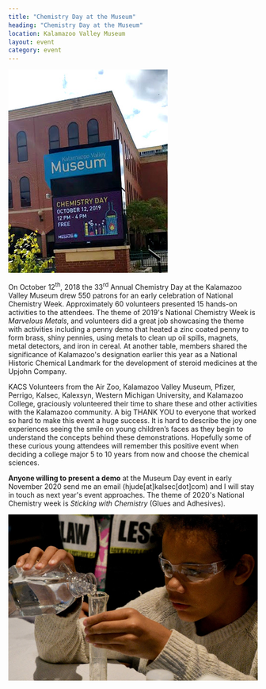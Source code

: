 ```yaml
---
title: "Chemistry Day at the Museum"
heading: "Chemistry Day at the Museum"
location: Kalamazoo Valley Museum
layout: event
category: event
---
```



<div class="row">
  <div class="col-sm-3">
    <img src="/images/kalamazoo-valley-museum-sign.jpg"
	 alt="Museum entrance" class="img-responsive img-thumbnail" />
  </div>
  <div class="col-sm-9">
    <p>
      On October 12<sup>th</sup>, 2018 the 33<sup>rd</sup> Annual
      Chemistry Day at the Kalamazoo Valley Museum drew 550 patrons for an
      early celebration of National Chemistry Week. Approximately 60
      volunteers presented 15 hands-on activities to the attendees.  The
      theme of 2019's National Chemistry Week is <em>Marvelous Metals</em>, and
      volunteers did a great job showcasing the theme with activities
      including a penny demo that heated a zinc coated penny to form
      brass, shiny pennies, using metals to clean up oil spills, magnets,
      metal detectors, and iron in cereal. At another table, members
      shared the significance of Kalamazoo's designation earlier this year
      as a National Historic Chemical Landmark for the development of
      steroid medicines at the Upjohn Company.
    </p>
  </div>
</div>

<div class="row">
  <div class="col-md-6">
    <p>
      KACS Volunteers from the Air Zoo, Kalamazoo Valley Museum,
      Pfizer, Perrigo, Kalsec, Kalexsyn, Western Michigan University,
      and Kalamazoo College, graciously volunteered their time to
      share these and other activities with the Kalamazoo community. A
      big THANK YOU to everyone that worked so hard to make this event
      a huge success. It is hard to describe the joy one experiences
      seeing the smile on young children’s faces as they begin to
      understand the concepts behind these demonstrations. Hopefully
      some of these curious young attendees will remember this
      positive event when deciding a college major 5 to 10 years from
      now and choose the chemical sciences.
    </p>
    <p>
      <strong>Anyone willing to present a demo</strong> at the Museum Day
      event in early November 2020 send me an email
      (hjude[at]kalsec[dot]com) and I will stay in touch as next year's
      event approaches. The theme of 2020's National Chemistry week
      is <em>Sticking with Chemistry</em> (Glues and Adhesives).
    </p>
  </div>
  <div class="col-md-6">
    <img src="/images/ncw2019/museum-experiment-1.jpg"
	 alt="Photo of experiment" class="img-responsive img-thumbnail" />
  </div>
</div>
